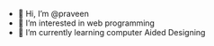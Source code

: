 - 👋 Hi, I’m @praveen
- 👀 I’m interested in web programming
- 🌱 I’m currently learning computer Aided Designing


<!---
praven-eng/praveen is a ✨ special ✨ repository because its `README.md` (this file) appears on your GitHub profile.
You can click the Preview link to take a look at your changes.
--->

